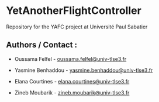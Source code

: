 # YetAnotherFlightController

Repository for the YAFC project at Université Paul Sabatier



## Authors / Contact :

- Oussama Felfel - oussama.felfel@univ-tlse3.fr

- Yasmine Benhaddou - yasmine.benhaddou@univ-tlse3.fr

- Elana Courtines - elana.courtines@univ-tlse3.fr

- Zineb Moubarik - zineb.moubarik@univ-tlse3.fr
